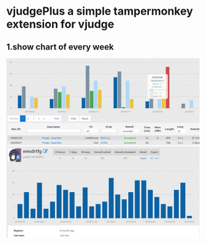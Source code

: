 # vjudgePlus a simple tampermonkey extension for vjudge

## 1.show chart of every week

![](chart1.png)
![](chart2.png)